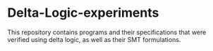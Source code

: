 # Delta-Logic-experiments
This repository contains programs and their specifications that were verified using delta logic, as well as their SMT formulations.
